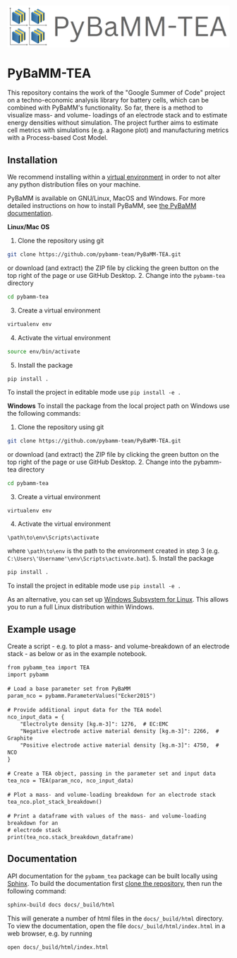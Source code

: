 
![PyBaMM-TEA-logo](https://github.com/pybamm-team/pybamm-tea/blob/main/docs/_static/pybamm_tea_logo.PNG)


# PyBaMM-TEA

This repository contains the work of the "Google Summer of Code" project on a techno-economic analysis library for battery cells, which can be combined with PyBaMM's functionality. So far, there is a method to visualize mass- and volume- loadings of an electrode stack and to estimate energy densities without simulation. The project further aims to estimate cell metrics with simulations (e.g. a Ragone plot) and manufacturing metrics with a Process-based Cost Model.

## Installation
We recommend installing within a [virtual environment](https://docs.python.org/3/tutorial/venv.html) in order to not alter any python distribution files on your machine.

PyBaMM is available on GNU/Linux, MacOS and Windows. For more detailed instructions on how to install PyBaMM, see [the PyBaMM documentation](https://pybamm.readthedocs.io/en/latest/install/GNU-linux.html#user-install).

**Linux/Mac OS**
1. Clone the repository using git
```bash
git clone https://github.com/pybamm-team/PyBaMM-TEA.git
```
or download (and extract) the ZIP file by clicking the green button on the top right of the page or use GitHub Desktop.
2. Change into the `pybamm-tea` directory
```bash
cd pybamm-tea
```
3. Create a virtual environment
```bash
virtualenv env
```
4. Activate the virtual environment
```bash
source env/bin/activate
```
5. Install the package
```
pip install .
```
To install the project in editable mode use `pip install -e .`

**Windows**
To install the package from the local project path on Windows use the following commands:

1. Clone the repository using git
```bash
git clone https://github.com/pybamm-team/PyBaMM-TEA.git
```
or download (and extract) the ZIP file by clicking the green button on the top right of the page or use GitHub Desktop.
2. Change into the pybamm-tea directory
```bash
cd pybamm-tea
```
3. Create a virtual environment
```bash
virtualenv env
```
4. Activate the virtual environment
```
\path\to\env\Scripts\activate
```
where `\path\to\env` is the path to the environment created in step 3 (e.g. `C:\Users\'Username'\env\Scripts\activate.bat`).
5. Install the package
```bash
pip install .
```
To install the project in editable mode use `pip install -e .`

As an alternative, you can set up [Windows Subsystem for Linux](https://docs.microsoft.com/en-us/windows/wsl/about). This allows you to run a full Linux distribution within Windows.

## Example usage

Create a script - e.g. to plot a mass- and volume-breakdown of an electrode stack - as below or as in the example notebook.

```python3
from pybamm_tea import TEA
import pybamm

# Load a base parameter set from PyBaMM
param_nco = pybamm.ParameterValues("Ecker2015")

# Provide additional input data for the TEA model
nco_input_data = {
    "Electrolyte density [kg.m-3]": 1276,  # EC:EMC
    "Negative electrode active material density [kg.m-3]": 2266,  # Graphite
    "Positive electrode active material density [kg.m-3]": 4750,  # NCO
}

# Create a TEA object, passing in the parameter set and input data
tea_nco = TEA(param_nco, nco_input_data)

# Plot a mass- and volume-loading breakdown for an electrode stack
tea_nco.plot_stack_breakdown()

# Print a dataframe with values of the mass- and volume-loading breakdown for an
# electrode stack
print(tea_nco.stack_breakdown_dataframe)
```

## Documentation
API documentation for the `pybamm_tea` package can be built locally using [Sphinx](https://www.sphinx-doc.org/en/master/). To build the documentation first [clone the repository](https://github.com/git-guides/git-clone), then run the following command:
```bash
sphinx-build docs docs/_build/html  
```
This will generate a number of html files in the `docs/_build/html` directory. To view the documentation, open the file `docs/_build/html/index.html` in a web browser, e.g. by running
```bash
open docs/_build/html/index.html
```
